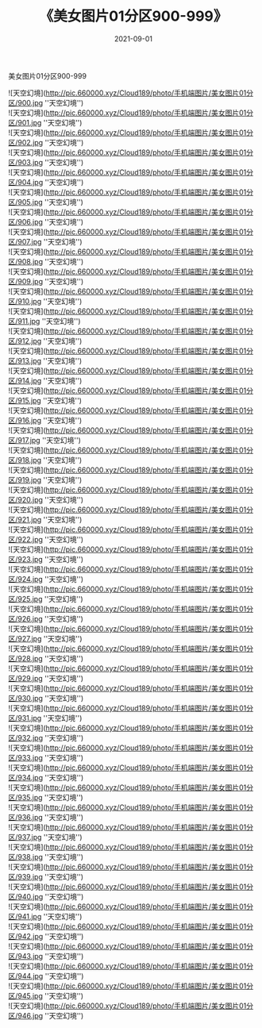 ﻿---
layout: post
title:  《美女图片01分区900-999》
date:   2021-09-01
img: http://pic.660000.xyz/Cloud189/photo/手机端图片/美女图片01分区/000-9.jpg
categories: [美女, 性感, 泳衣]
---

美女图片01分区900-999


![天空幻境](http://pic.660000.xyz/Cloud189/photo/手机端图片/美女图片01分区/900.jpg ''天空幻境'') <br>
![天空幻境](http://pic.660000.xyz/Cloud189/photo/手机端图片/美女图片01分区/901.jpg ''天空幻境'') <br>
![天空幻境](http://pic.660000.xyz/Cloud189/photo/手机端图片/美女图片01分区/902.jpg ''天空幻境'') <br>
![天空幻境](http://pic.660000.xyz/Cloud189/photo/手机端图片/美女图片01分区/903.jpg ''天空幻境'') <br>
![天空幻境](http://pic.660000.xyz/Cloud189/photo/手机端图片/美女图片01分区/904.jpg ''天空幻境'') <br>
![天空幻境](http://pic.660000.xyz/Cloud189/photo/手机端图片/美女图片01分区/905.jpg ''天空幻境'') <br>
![天空幻境](http://pic.660000.xyz/Cloud189/photo/手机端图片/美女图片01分区/906.jpg ''天空幻境'') <br>
![天空幻境](http://pic.660000.xyz/Cloud189/photo/手机端图片/美女图片01分区/907.jpg ''天空幻境'') <br>
![天空幻境](http://pic.660000.xyz/Cloud189/photo/手机端图片/美女图片01分区/908.jpg ''天空幻境'') <br>
![天空幻境](http://pic.660000.xyz/Cloud189/photo/手机端图片/美女图片01分区/909.jpg ''天空幻境'') <br>
![天空幻境](http://pic.660000.xyz/Cloud189/photo/手机端图片/美女图片01分区/910.jpg ''天空幻境'') <br>
![天空幻境](http://pic.660000.xyz/Cloud189/photo/手机端图片/美女图片01分区/911.jpg ''天空幻境'') <br>
![天空幻境](http://pic.660000.xyz/Cloud189/photo/手机端图片/美女图片01分区/912.jpg ''天空幻境'') <br>
![天空幻境](http://pic.660000.xyz/Cloud189/photo/手机端图片/美女图片01分区/913.jpg ''天空幻境'') <br>
![天空幻境](http://pic.660000.xyz/Cloud189/photo/手机端图片/美女图片01分区/914.jpg ''天空幻境'') <br>
![天空幻境](http://pic.660000.xyz/Cloud189/photo/手机端图片/美女图片01分区/915.jpg ''天空幻境'') <br>
![天空幻境](http://pic.660000.xyz/Cloud189/photo/手机端图片/美女图片01分区/916.jpg ''天空幻境'') <br>
![天空幻境](http://pic.660000.xyz/Cloud189/photo/手机端图片/美女图片01分区/917.jpg ''天空幻境'') <br>
![天空幻境](http://pic.660000.xyz/Cloud189/photo/手机端图片/美女图片01分区/918.jpg ''天空幻境'') <br>
![天空幻境](http://pic.660000.xyz/Cloud189/photo/手机端图片/美女图片01分区/919.jpg ''天空幻境'') <br>
![天空幻境](http://pic.660000.xyz/Cloud189/photo/手机端图片/美女图片01分区/920.jpg ''天空幻境'') <br>
![天空幻境](http://pic.660000.xyz/Cloud189/photo/手机端图片/美女图片01分区/921.jpg ''天空幻境'') <br>
![天空幻境](http://pic.660000.xyz/Cloud189/photo/手机端图片/美女图片01分区/922.jpg ''天空幻境'') <br>
![天空幻境](http://pic.660000.xyz/Cloud189/photo/手机端图片/美女图片01分区/923.jpg ''天空幻境'') <br>
![天空幻境](http://pic.660000.xyz/Cloud189/photo/手机端图片/美女图片01分区/924.jpg ''天空幻境'') <br>
![天空幻境](http://pic.660000.xyz/Cloud189/photo/手机端图片/美女图片01分区/925.jpg ''天空幻境'') <br>
![天空幻境](http://pic.660000.xyz/Cloud189/photo/手机端图片/美女图片01分区/926.jpg ''天空幻境'') <br>
![天空幻境](http://pic.660000.xyz/Cloud189/photo/手机端图片/美女图片01分区/927.jpg ''天空幻境'') <br>
![天空幻境](http://pic.660000.xyz/Cloud189/photo/手机端图片/美女图片01分区/928.jpg ''天空幻境'') <br>
![天空幻境](http://pic.660000.xyz/Cloud189/photo/手机端图片/美女图片01分区/929.jpg ''天空幻境'') <br>
![天空幻境](http://pic.660000.xyz/Cloud189/photo/手机端图片/美女图片01分区/930.jpg ''天空幻境'') <br>
![天空幻境](http://pic.660000.xyz/Cloud189/photo/手机端图片/美女图片01分区/931.jpg ''天空幻境'') <br>
![天空幻境](http://pic.660000.xyz/Cloud189/photo/手机端图片/美女图片01分区/932.jpg ''天空幻境'') <br>
![天空幻境](http://pic.660000.xyz/Cloud189/photo/手机端图片/美女图片01分区/933.jpg ''天空幻境'') <br>
![天空幻境](http://pic.660000.xyz/Cloud189/photo/手机端图片/美女图片01分区/934.jpg ''天空幻境'') <br>
![天空幻境](http://pic.660000.xyz/Cloud189/photo/手机端图片/美女图片01分区/935.jpg ''天空幻境'') <br>
![天空幻境](http://pic.660000.xyz/Cloud189/photo/手机端图片/美女图片01分区/936.jpg ''天空幻境'') <br>
![天空幻境](http://pic.660000.xyz/Cloud189/photo/手机端图片/美女图片01分区/937.jpg ''天空幻境'') <br>
![天空幻境](http://pic.660000.xyz/Cloud189/photo/手机端图片/美女图片01分区/938.jpg ''天空幻境'') <br>
![天空幻境](http://pic.660000.xyz/Cloud189/photo/手机端图片/美女图片01分区/939.jpg ''天空幻境'') <br>
![天空幻境](http://pic.660000.xyz/Cloud189/photo/手机端图片/美女图片01分区/940.jpg ''天空幻境'') <br>
![天空幻境](http://pic.660000.xyz/Cloud189/photo/手机端图片/美女图片01分区/941.jpg ''天空幻境'') <br>
![天空幻境](http://pic.660000.xyz/Cloud189/photo/手机端图片/美女图片01分区/942.jpg ''天空幻境'') <br>
![天空幻境](http://pic.660000.xyz/Cloud189/photo/手机端图片/美女图片01分区/943.jpg ''天空幻境'') <br>
![天空幻境](http://pic.660000.xyz/Cloud189/photo/手机端图片/美女图片01分区/944.jpg ''天空幻境'') <br>
![天空幻境](http://pic.660000.xyz/Cloud189/photo/手机端图片/美女图片01分区/945.jpg ''天空幻境'') <br>
![天空幻境](http://pic.660000.xyz/Cloud189/photo/手机端图片/美女图片01分区/946.jpg ''天空幻境'') <br>
